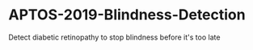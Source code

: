 # APTOS-2019-Blindness-Detection
Detect diabetic retinopathy to stop blindness before it's too late
